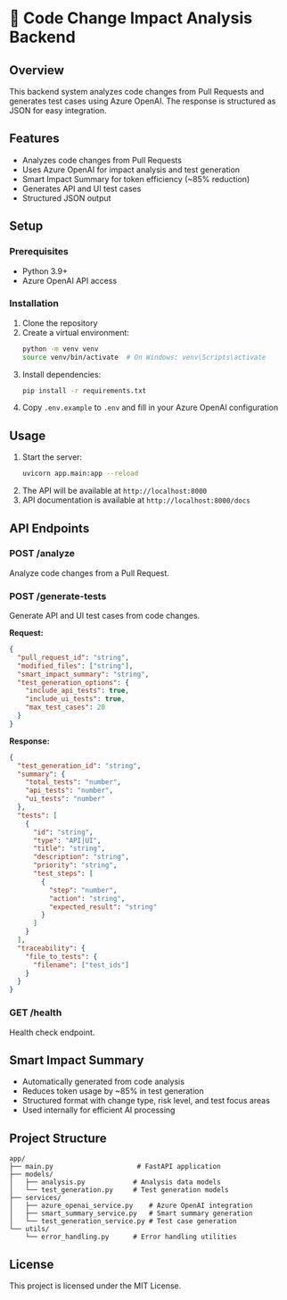 # 🚀 Code Change Impact Analysis Backend

## Overview
This backend system analyzes code changes from Pull Requests and generates test cases using Azure OpenAI. The response is structured as JSON for easy integration.

## Features
- Analyzes code changes from Pull Requests
- Uses Azure OpenAI for impact analysis and test generation
- Smart Impact Summary for token efficiency (~85% reduction)
- Generates API and UI test cases
- Structured JSON output

## Setup

### Prerequisites
- Python 3.9+
- Azure OpenAI API access

### Installation
1. Clone the repository
2. Create a virtual environment:
   ```bash
   python -m venv venv
   source venv/bin/activate  # On Windows: venv\Scripts\activate
   ```
3. Install dependencies:
   ```bash
   pip install -r requirements.txt
   ```
4. Copy `.env.example` to `.env` and fill in your Azure OpenAI configuration

## Usage
1. Start the server:
   ```bash
   uvicorn app.main:app --reload
   ```
2. The API will be available at `http://localhost:8000`
3. API documentation is available at `http://localhost:8000/docs`

## API Endpoints

### POST /analyze
Analyze code changes from a Pull Request.

### POST /generate-tests
Generate API and UI test cases from code changes.

**Request:**
```json
{
  "pull_request_id": "string",
  "modified_files": ["string"],
  "smart_impact_summary": "string",
  "test_generation_options": {
    "include_api_tests": true,
    "include_ui_tests": true,
    "max_test_cases": 20
  }
}
```

**Response:**
```json
{
  "test_generation_id": "string",
  "summary": {
    "total_tests": "number",
    "api_tests": "number",
    "ui_tests": "number"
  },
  "tests": [
    {
      "id": "string",
      "type": "API|UI",
      "title": "string",
      "description": "string",
      "priority": "string",
      "test_steps": [
        {
          "step": "number",
          "action": "string",
          "expected_result": "string"
        }
      ]
    }
  ],
  "traceability": {
    "file_to_tests": {
      "filename": ["test_ids"]
    }
  }
}
```

### GET /health
Health check endpoint.

## Smart Impact Summary
- Automatically generated from code analysis
- Reduces token usage by ~85% in test generation
- Structured format with change type, risk level, and test focus areas
- Used internally for efficient AI processing

## Project Structure
```
app/
├── main.py                     # FastAPI application
├── models/
│   ├── analysis.py            # Analysis data models
│   └── test_generation.py     # Test generation models
├── services/
│   ├── azure_openai_service.py    # Azure OpenAI integration
│   ├── smart_summary_service.py   # Smart summary generation
│   └── test_generation_service.py # Test case generation
└── utils/
    └── error_handling.py      # Error handling utilities
```

## License
This project is licensed under the MIT License. 